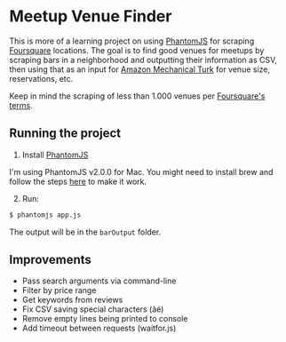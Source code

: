 # Meetup Venue Finder

This is more of a learning project on using [PhantomJS](https://github.com/ariya/phantomjs) for scraping [Foursquare](https://foursquare.com/) locations. The goal is to find good venues for meetups by scraping bars in a neighborhood and outputting their information as CSV, then using that as an input for [Amazon Mechanical Turk](https://www.mturk.com/mturk/welcome) for venue size, reservations, etc.

Keep in mind the scraping of less than 1.000 venues per [Foursquare's terms](https://developer.foursquare.com/overview/venues.html).

## Running the project

1. Install [PhantomJS](http://phantomjs.org/)

  I'm using PhantomJS v2.0.0 for Mac. You might need to install brew and follow the steps [here](http://stackoverflow.com/a/28890209/1144141) to make it work.

2. Run:

  ```sh
  $ phantomjs app.js
  ```

The output will be in the `barOutput` folder.

## Improvements

* Pass search arguments via command-line
* Filter by price range
* Get keywords from reviews
* Fix CSV saving special characters (ãé)
* Remove empty lines being printed to console
* Add timeout between requests (waitfor.js)